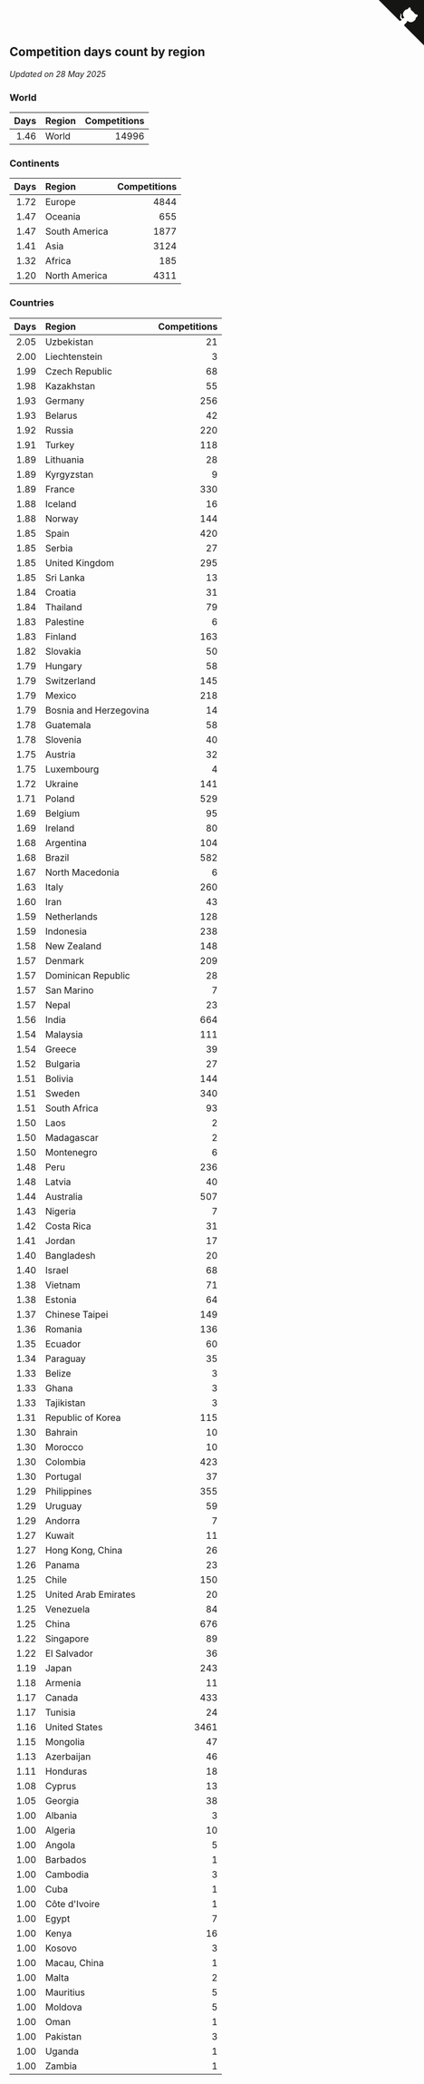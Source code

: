 ## Competition days count by region

*Updated on 28 May 2025*


### World

| Days | Region | Competitions |
| ---: | :--- | ---: |
| 1.46 | World | 14996 |

### Continents

| Days | Region | Competitions |
| ---: | :--- | ---: |
| 1.72 | Europe | 4844 |
| 1.47 | Oceania | 655 |
| 1.47 | South America | 1877 |
| 1.41 | Asia | 3124 |
| 1.32 | Africa | 185 |
| 1.20 | North America | 4311 |

### Countries

| Days | Region | Competitions |
| ---: | :--- | ---: |
| 2.05 | Uzbekistan | 21 |
| 2.00 | Liechtenstein | 3 |
| 1.99 | Czech Republic | 68 |
| 1.98 | Kazakhstan | 55 |
| 1.93 | Germany | 256 |
| 1.93 | Belarus | 42 |
| 1.92 | Russia | 220 |
| 1.91 | Turkey | 118 |
| 1.89 | Lithuania | 28 |
| 1.89 | Kyrgyzstan | 9 |
| 1.89 | France | 330 |
| 1.88 | Iceland | 16 |
| 1.88 | Norway | 144 |
| 1.85 | Spain | 420 |
| 1.85 | Serbia | 27 |
| 1.85 | United Kingdom | 295 |
| 1.85 | Sri Lanka | 13 |
| 1.84 | Croatia | 31 |
| 1.84 | Thailand | 79 |
| 1.83 | Palestine | 6 |
| 1.83 | Finland | 163 |
| 1.82 | Slovakia | 50 |
| 1.79 | Hungary | 58 |
| 1.79 | Switzerland | 145 |
| 1.79 | Mexico | 218 |
| 1.79 | Bosnia and Herzegovina | 14 |
| 1.78 | Guatemala | 58 |
| 1.78 | Slovenia | 40 |
| 1.75 | Austria | 32 |
| 1.75 | Luxembourg | 4 |
| 1.72 | Ukraine | 141 |
| 1.71 | Poland | 529 |
| 1.69 | Belgium | 95 |
| 1.69 | Ireland | 80 |
| 1.68 | Argentina | 104 |
| 1.68 | Brazil | 582 |
| 1.67 | North Macedonia | 6 |
| 1.63 | Italy | 260 |
| 1.60 | Iran | 43 |
| 1.59 | Netherlands | 128 |
| 1.59 | Indonesia | 238 |
| 1.58 | New Zealand | 148 |
| 1.57 | Denmark | 209 |
| 1.57 | Dominican Republic | 28 |
| 1.57 | San Marino | 7 |
| 1.57 | Nepal | 23 |
| 1.56 | India | 664 |
| 1.54 | Malaysia | 111 |
| 1.54 | Greece | 39 |
| 1.52 | Bulgaria | 27 |
| 1.51 | Bolivia | 144 |
| 1.51 | Sweden | 340 |
| 1.51 | South Africa | 93 |
| 1.50 | Laos | 2 |
| 1.50 | Madagascar | 2 |
| 1.50 | Montenegro | 6 |
| 1.48 | Peru | 236 |
| 1.48 | Latvia | 40 |
| 1.44 | Australia | 507 |
| 1.43 | Nigeria | 7 |
| 1.42 | Costa Rica | 31 |
| 1.41 | Jordan | 17 |
| 1.40 | Bangladesh | 20 |
| 1.40 | Israel | 68 |
| 1.38 | Vietnam | 71 |
| 1.38 | Estonia | 64 |
| 1.37 | Chinese Taipei | 149 |
| 1.36 | Romania | 136 |
| 1.35 | Ecuador | 60 |
| 1.34 | Paraguay | 35 |
| 1.33 | Belize | 3 |
| 1.33 | Ghana | 3 |
| 1.33 | Tajikistan | 3 |
| 1.31 | Republic of Korea | 115 |
| 1.30 | Bahrain | 10 |
| 1.30 | Morocco | 10 |
| 1.30 | Colombia | 423 |
| 1.30 | Portugal | 37 |
| 1.29 | Philippines | 355 |
| 1.29 | Uruguay | 59 |
| 1.29 | Andorra | 7 |
| 1.27 | Kuwait | 11 |
| 1.27 | Hong Kong, China | 26 |
| 1.26 | Panama | 23 |
| 1.25 | Chile | 150 |
| 1.25 | United Arab Emirates | 20 |
| 1.25 | Venezuela | 84 |
| 1.25 | China | 676 |
| 1.22 | Singapore | 89 |
| 1.22 | El Salvador | 36 |
| 1.19 | Japan | 243 |
| 1.18 | Armenia | 11 |
| 1.17 | Canada | 433 |
| 1.17 | Tunisia | 24 |
| 1.16 | United States | 3461 |
| 1.15 | Mongolia | 47 |
| 1.13 | Azerbaijan | 46 |
| 1.11 | Honduras | 18 |
| 1.08 | Cyprus | 13 |
| 1.05 | Georgia | 38 |
| 1.00 | Albania | 3 |
| 1.00 | Algeria | 10 |
| 1.00 | Angola | 5 |
| 1.00 | Barbados | 1 |
| 1.00 | Cambodia | 3 |
| 1.00 | Cuba | 1 |
| 1.00 | Côte d'Ivoire | 1 |
| 1.00 | Egypt | 7 |
| 1.00 | Kenya | 16 |
| 1.00 | Kosovo | 3 |
| 1.00 | Macau, China | 1 |
| 1.00 | Malta | 2 |
| 1.00 | Mauritius | 5 |
| 1.00 | Moldova | 5 |
| 1.00 | Oman | 1 |
| 1.00 | Pakistan | 3 |
| 1.00 | Uganda | 1 |
| 1.00 | Zambia | 1 |


<a href="https://github.com/jonatanklosko/wca_statistics" class="github-corner" aria-label="View source on Github"><svg width="80" height="80" viewBox="0 0 250 250" style="fill:#151513; color:#fff; position: absolute; top: 0; border: 0; right: 0;" aria-hidden="true"><path d="M0,0 L115,115 L130,115 L142,142 L250,250 L250,0 Z"></path><path d="M128.3,109.0 C113.8,99.7 119.0,89.6 119.0,89.6 C122.0,82.7 120.5,78.6 120.5,78.6 C119.2,72.0 123.4,76.3 123.4,76.3 C127.3,80.9 125.5,87.3 125.5,87.3 C122.9,97.6 130.6,101.9 134.4,103.2" fill="currentColor" style="transform-origin: 130px 106px;" class="octo-arm"></path><path d="M115.0,115.0 C114.9,115.1 118.7,116.5 119.8,115.4 L133.7,101.6 C136.9,99.2 139.9,98.4 142.2,98.6 C133.8,88.0 127.5,74.4 143.8,58.0 C148.5,53.4 154.0,51.2 159.7,51.0 C160.3,49.4 163.2,43.6 171.4,40.1 C171.4,40.1 176.1,42.5 178.8,56.2 C183.1,58.6 187.2,61.8 190.9,65.4 C194.5,69.0 197.7,73.2 200.1,77.6 C213.8,80.2 216.3,84.9 216.3,84.9 C212.7,93.1 206.9,96.0 205.4,96.6 C205.1,102.4 203.0,107.8 198.3,112.5 C181.9,128.9 168.3,122.5 157.7,114.1 C157.9,116.9 156.7,120.9 152.7,124.9 L141.0,136.5 C139.8,137.7 141.6,141.9 141.8,141.8 Z" fill="currentColor" class="octo-body"></path></svg></a><style>.github-corner:hover .octo-arm{animation:octocat-wave 560ms ease-in-out}@keyframes octocat-wave{0%,100%{transform:rotate(0)}20%,60%{transform:rotate(-25deg)}40%,80%{transform:rotate(10deg)}}@media (max-width:500px){.github-corner:hover .octo-arm{animation:none}.github-corner .octo-arm{animation:octocat-wave 560ms ease-in-out}}</style>

